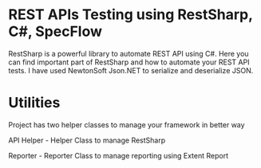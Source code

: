 # REST APIs Testing using RestSharp, C#, SpecFlow

RestSharp is a powerful library to automate REST API using C#. Here you can find important part of RestSharp and how to automate your REST API tests. I have used NewtonSoft Json.NET to serialize and deserialize JSON.

# Utilities
Project has two helper classes to manage your framework in better way

API Helper - Helper Class to manage RestSharp

Reporter - Reporter Class to manage reporting using Extent Report
